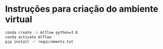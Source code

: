 # Instruções para criação do ambiente virtual

```bash
conda create -n mlflow python=3.8
conda activate mlflow
pip install -r requirements.txt
```


